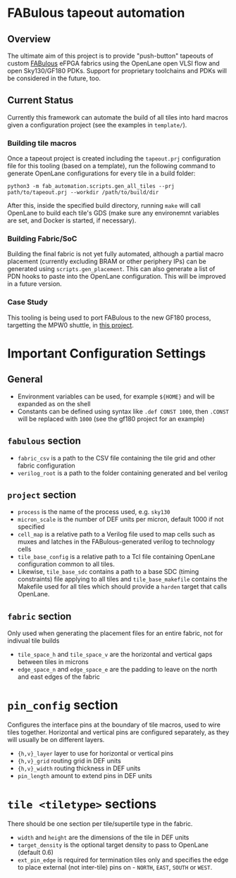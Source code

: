 # FABulous tapeout automation

## Overview

The ultimate aim of this project is to provide "push-button" tapeouts of custom [FABulous](https://github.com/FPGA-Research-Manchester/FABulous) eFPGA fabrics using the OpenLane open VLSI flow and open Sky130/GF180 PDKs. Support for proprietary toolchains and PDKs will be considered in the future, too.

## Current Status

Currently this framework can automate the build of all tiles into hard macros given a configuration project (see the examples in `template/`). 

### Building tile macros

Once a tapeout project is created including the `tapeout.prj` configuration file for this tooling (based on a template), run the following command to generate OpenLane configurations for every tile in a build folder:

```
python3 -m fab_automation.scripts.gen_all_tiles --prj path/to/tapeout.prj --workdir /path/to/build/dir
```

After this, inside the specified build directory, running `make` will call OpenLane to build each tile's GDS (make sure any environemnt variables are set, and Docker is started, if necessary).

### Building Fabric/SoC

Building the final fabric is not yet fully automated, although a partial macro placement (currently excluding BRAM or other periphery IPs) can be generated using `scripts.gen_placement`. This can also generate a list of PDN hooks to paste into the OpenLane configuration.
This will be improved in a future version.

### Case Study

This tooling is being used to port FABulous to the new GF180 process, targetting the MPW0 shuttle, in [this project](https://github.com/gatecat/fabulous_mpw0gf).

# Important Configuration Settings

## General

 - Environment variables can be used, for example `${HOME}` and will be expanded as on the shell
 - Constants can be defined using syntax like `.def CONST 1000`, then `.CONST` will be replaced with `1000` (see the gf180 project for an example)

## `fabulous` section

 - `fabric_csv` is a path to the CSV file containing the tile grid and other fabric configuration
 - `verilog_root` is a path to the folder containing generated and bel verilog

## `project` section
 - `process` is the name of the process used, e.g. `sky130`
 - `micron_scale` is the number of DEF units per micron, default 1000 if not specified
 - `cell_map` is a relative path to a Verilog file used to map cells such as muxes and latches in the FABulous-generated verilog to technology cells
 - `tile_base_config` is a relative path to a Tcl file containing OpenLane configuration common to all tiles.
 - Likewise, `tile_base_sdc` contains a path to a base SDC (timing constraints) file applying to all tiles and `tile_base_makefile` contains the Makefile used for all tiles which should provide a `harden` target that calls OpenLane.

## `fabric` section

Only used when generating the placement files for an entire fabric, not for indivual tile builds

 - `tile_space_h` and `tile_space_v` are the horizontal and vertical gaps between tiles in microns
 - `edge_space_n` and `edge_space_e` are the padding to leave on the north and east edges of the fabric

# `pin_config` section

Configures the interface pins at the boundary of tile macros, used to wire tiles together. Horizontal and vertical pins are configured separately, as they will usually be on different layers.
 - `{h,v}_layer` layer to use for horizontal or vertical pins
 - `{h,v}_grid` routing grid in DEF units
 - `{h,v}_width` routing thickness in DEF units
 - `pin_length` amount to extend pins in DEF units

# `tile <tiletype>` sections

There should be one section per tile/supertile type in the fabric.
 - `width` and `height` are the dimensions of the tile in DEF units
 - `target_density` is the optional target density to pass to OpenLane (default 0.6)
 - `ext_pin_edge` is required for termination tiles only and specifies the edge to place external (not inter-tile) pins on - `NORTH`, `EAST`, `SOUTH` or `WEST`.
